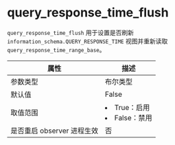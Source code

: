 # query_response_time_flush

`query_response_time_flush` 用于设置是否刷新 `information_schema.QUERY_RESPONSE_TIME` 视图并重新读取 `query_response_time_range_base`。

| **属性** | **描述** |
| --- | --- |
| 参数类型 | 布尔类型 |
| 默认值 | False |
| 取值范围 | <li>True：启用<li>False：禁用 |
| 是否重启 observer 进程生效 | 否 |
